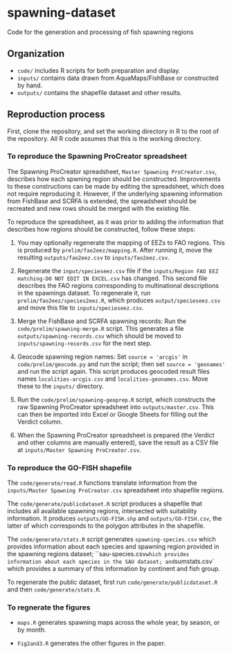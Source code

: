 # spawning-dataset
Code for the generation and processing of fish spawning regions

## Organization
 - `code/` includes R scripts for both preparation and display.
 - `inputs/` contains data drawn from AquaMaps/FishBase or constructed
   by hand.
 - `outputs/` contains the shapefile dataset and other results.

## Reproduction process

First, clone the repository, and set the working directory in R to the
root of the repository. All R code assumes that this is the working
directory.
   
### To reproduce the Spawning ProCreator spreadsheet

The Spawning ProCreator spreadsheet, `Master Spawning ProCreator.csv`,
describes how each spwning region should be constructed. Improvements
to these constructions can be made by editing the spreadsheet, which
does not require reproducing it. However, if the underlying spawning
information from FishBase and SCRFA is extended, the spreadsheet
should be recreated and new rows should be merged with the existing
file.

To reproduce the spreadsheet, as it was prior to adding the
information that describes how regions should be constructed, follow
these steps:

1. You may optionally regenerate the mapping of EEZs to FAO
   regions. This is produced by `prelim/fao2eez/mapping.R`. After
   running it, move the resulting `outputs/fao2eez.csv` to
   `inputs/fao2eez.csv`.
   
2. Regenerate the `input/specieseez.csv` file if the `inputs/Region
FAO EEZ matching-DO NOT EDIT IN EXCEL.csv` has changed. This second
file describes the FAO regions corresponding to multinational
descriptions in the spawnings dataset. To regenerate it, run
`prelim/fao2eez/species2eez.R`, which produces `output/specieseez.csv`
and move this file to `inputs/specieseez.csv`.

3. Merge the FishBase and SCRFA spawning records: Run the
   `code/prelim/spawning-merge.R` script. This generates a file
   `outputs/spawning-records.csv` which should be moved to
   `inputs/spawning-records.csv` for the next step.

4. Geocode spawning region names: Set `source = 'arcgis'` in
   `code/prelim/geocode.py` and run the script; then set `source =
   'geonames'` and run the script again. This script produces geocoded
   result files names `localities-arcgis.csv` and
   `localities-geonames.csv`. Move these to the `inputs/` directory.

5. Run the `code/prelim/spawning-geoprep.R` script, which constructs
   the raw Spawning ProCreator spreadsheet into
   `outputs/master.csv`. This can then be imported into Excel or
   Google Sheets for filling out the Verdict column.

6. When the Spawning ProCreator spreadsheet is prepared (the Verdict
   and other columns are manually entered), save the result as a CSV
   file at `inputs/Master Spawning ProCreator.csv`.

### To reproduce the GO-FISH shapefile

The `code/generate/read.R` functions translate information from the
`inputs/Master Spawning ProCreator.csv` spreadsheet into shapefile
regions.

The `code/generate/publicdataset.R` script produces a shapefile that
includes all available spawning regions, intersected with suitability
information. It produces `outputs/GO-FISH.shp` and
`outputs/GO-FISH.csv`, the latter of which corresponds to the polygon
attributes in the shapefile.

The `code/generate/stats.R` script generates `spawning-species.csv`
which provides information about each species and spawning region
provided in the spawning regions dataset; ``sau-species.csv` which
provides information about each species in the SAU dataset; and
`sumstats.csv` which provides a summary of this information by
continent and fish group.

To regenerate the public dataset, first run
`code/generate/publicdataset.R` and then `code/generate/stats.R`.

### To regnerate the figures

 - `maps.R` generates spawning maps across the whole year, by season,
   or by month.
   
 - `Fig2and3.R` generates the other figures in the paper.
